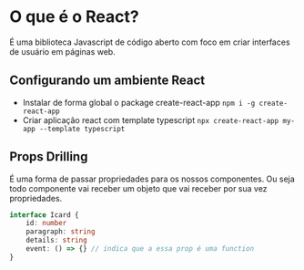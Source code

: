 # O que é o React?

É uma biblioteca Javascript de código aberto com foco em criar interfaces de usuário em páginas web.

## Configurando um ambiente React

- Instalar de forma global o package create-react-app
  `npm i -g create-react-app`
- Criar aplicação react com template typescript
  `npx create-react-app my-app --template typescript`

## Props Drilling

É uma forma de passar propriedades para os nossos componentes. Ou seja todo componente vai receber um objeto que vai receber por sua vez propriedades.

```typescript
interface Icard {
	id: number
	paragraph: string
	details: string
	event: () => {} // indica que a essa prop é uma function
}
```
